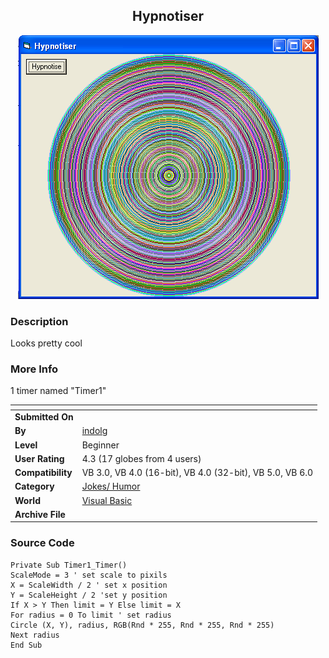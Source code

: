 ﻿<div align="center">

## Hypnotiser

<img src="PIC2004914438179740.jpg">
</div>

### Description

Looks pretty cool
 
### More Info
 
1 timer named "Timer1"


<span>             |<span>
---                |---
**Submitted On**   |
**By**             |[indolg](https://github.com/Planet-Source-Code/PSCIndex/blob/master/ByAuthor/indolg.md)
**Level**          |Beginner
**User Rating**    |4.3 (17 globes from 4 users)
**Compatibility**  |VB 3\.0, VB 4\.0 \(16\-bit\), VB 4\.0 \(32\-bit\), VB 5\.0, VB 6\.0
**Category**       |[Jokes/ Humor](https://github.com/Planet-Source-Code/PSCIndex/blob/master/ByCategory/jokes-humor__1-40.md)
**World**          |[Visual Basic](https://github.com/Planet-Source-Code/PSCIndex/blob/master/ByWorld/visual-basic.md)
**Archive File**   |[](https://github.com/Planet-Source-Code/indolg-hypnotiser__1-56174/archive/master.zip)





### Source Code

```
Private Sub Timer1_Timer()
ScaleMode = 3 ' set scale to pixils
X = ScaleWidth / 2 ' set x position
Y = ScaleHeight / 2 'set y position
If X > Y Then limit = Y Else limit = X
For radius = 0 To limit ' set radius
Circle (X, Y), radius, RGB(Rnd * 255, Rnd * 255, Rnd * 255)
Next radius
End Sub
```


